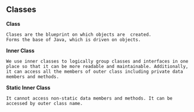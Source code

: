 ## Classes

**Class** 
    
    Clases are the blueprint on which objects are  created.
    Forms the base of Java, which is driven on objects.

**Inner Class** 

    We use inner classes to logically group classes and interfaces in one place so that it can be more readable and maintainable. Additionally, it can access all the members of outer class including private data members and methods.

**Static Inner Class** 

    It cannot access non-static data members and methods. It can be accessed by outer class name.